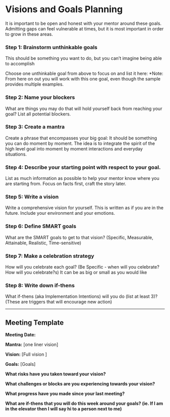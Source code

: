 # Visions and Goals Planning

It is important to be open and honest with your mentor around these goals.  Admitting gaps can feel vulnerable at times, but it is most important in order to grow in these areas.

### Step 1: Brainstorm unthinkable goals

This should be something you want to do, but you can’t imagine being able to accomplish

Choose one unthinkable goal from above to focus on and list it here:
*Note: From here on out you will work with this one goal, even though the sample provides multiple examples.

### Step 2: Name your blockers

What are things you may do that will hold yourself back from reaching your goal? List all potential blockers.

### Step 3:  Create a mantra
Create a phrase that encompasses your big goal:  It should be something you can do moment by moment. The idea is to integrate the spirit of the high level goal into moment by moment interactions and everyday situations.

### Step 4: Describe your starting point with respect to your goal.

List as much information as possible to help your mentor know where you are starting from.  Focus on facts first, craft the story later.

### Step 5: Write a vision

Write a comprehensive vision for yourself. This is written as if you are in the future. Include your environment and your emotions.

### Step 6: Define SMART goals

What are the SMART goals to get to that vision? (Specific, Measurable, Attainable, Realistic, Time-sensitive)

### Step 7: Make a celebration strategy

 How will you celebrate each goal? (Be Specific - when will you celebrate?  How will you celebrate?s) It can be as big or small as you would like

### Step 8: Write down if-thens

What if-thens (aka Implementation Intentions) will you do (list at least 3)?  (These are triggers that will encourage new action)


-------------------

## Meeting Template

**Meeting Date:**

**Mantra:** [one liner vision]

**Vision:** [Full vision ]

**Goals:** [Goals]

**What risks have you taken toward your vision?**

**What challenges or blocks are you experiencing towards your vision?**

**What progress have you made since your last meeting?**

**What are if-thens that you will do this week around your goals? (ie.  If I am in the elevator then I will say hi to a person next to me)**
